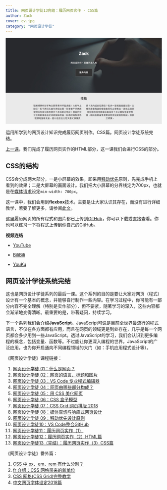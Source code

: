 ```yaml
---
title: 网页设计学徒13完结：履历网页实作 - CSS篇
author: Zack
cover: cv.jpg
category: "网页设计学徒"
---
```


![履历网页实作](cv.jpg)

运用所学到的网页设计知识完成履历网页制作。CSS篇。网页设计学徒系统完结。

[上一课](/cv-website)，我们完成了履历网页实作的HTML部分，这一课我们会进行CSS的部分。

## CSS的结构

CSS会分成两大部分，一是小屏幕的效果，即采用[移动优先](/mobile-first)原则，先完成手机上看到的效果；二是大屏幕的画面设计。我们把大小屏幕的分界线定为700px，也就是在[媒体请求](/media-query)设定`min-width: 700px`。

这一课中，我们会用到**flexbox**技术。主要是让大家认识其存在，而没有进行详细教学，若要了解更多，请参阅[此文](https://www.w3cplus.com/css3/understanding-flexbox-everything-you-need-to-know.html)。

这里履历网页的所有程式和图片都已上传到[GitHub](https://github.com/ZacharyChim/cv)，你可以下载或直接查看。你也可以练习一下将程式上传到你自己的GitHub。

**视频连结**

* [YouTube](https://youtu.be/LKAW3TLiyFU)

* [BiliBili](https://www.bilibili.com/video/av29228255/)

* [YouKu](https://v.youku.com/v_show/id_XMzc3Nzc5Mjk2MA==.html)


## 网页设计学徒系统完结

这也是网页设计学徒系列的最后一课。这个系列的目的是要让大家对网页（程式）设计有一个基本的概念，并能够自行制作一些内容。在学习过程中，你可能有一部分内容不完全理解（特别是实作部分），但不要紧，随著学习的深入，这些内容都会渐渐地变得清晰。最重要的是，带著疑问，持续学习。

下一个系列我们会介绍**JavaScript**。JavaScript可说是目前全世界最流行的程式语言，不仅在各方面都有应用，而且在网页的领域更是到处存在，几乎是每一个网页都会多少用到一些JavaScript。透过JavaScript的学习，我们会认识到更多编程的概念，包括变量、函数等。不过能让你更深入编程的世界，JavaScript的广泛应用，也为你开启通向不同编程领域的大门（如：手机应用程式设计等）。

《网页设计学徒》课程链接：

1.  [网页设计学徒 01：什么是网页？](/web-design)
2.  [网页设计学徒 02：网页的语言、标题和图片](/html-tags)
3.  [网页设计学徒 03：VS Code 专业程式编辑器](/vs-code)
4.  [网页设计学徒 04：网页由哪些部分构成？](/html-sementic)
5.  [网页设计学徒 05：用 CSS 美化网页](/css)
6.  [网页设计学徒 06：CSS 盒子模型](/css-box-model)
7.  [网页设计学徒 07：CSS Grid 网页排版 2018](/css-grid)
8.  [网页设计学徒 08：媒体查询与响应式网页设计](/media-query)
9.  [网页设计学徒 09：移动优先设计原则](/mobile-first)
10. [网页设计学徒10：VS Code整合GitHub](/github-vscode)
11. [网页设计学徒11：履历网页实作（1）](/cv-website)
12. [网页设计学徒12：履历网页实作（2）HTML篇](/cv-html)
13. [网页设计学徒13（完结）：履历网页实作（3）CSS篇](/cv-css)

《网页设计学徒》番外篇：

1.  [CSS 中 px、em、rem 有什么分别？](/px-em-rem)
2.  [fr 介绍：CSS 网格带来的新单位](/fr-css-grid)
3.  [CSS 网格(CSS Grid)完整教学](/css-grid-grid)
4.  [中文网页字体设定2018篇](/chinese-font-family)

